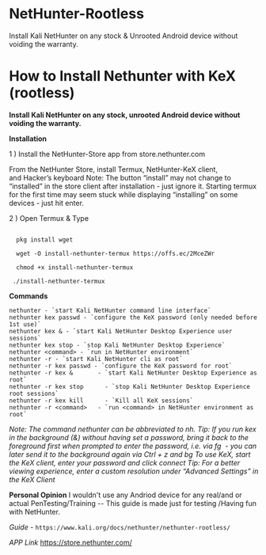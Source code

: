 # NetHunter-Rootless
Install Kali NetHunter on any stock &amp; Unrooted Android device without voiding the warranty.

<h1> How to Install Nethunter with KeX (rootless) </h1> 

__Install Kali NetHunter on any stock, unrooted Android device without voiding the warranty.__

**Installation**

1 ) 
Install the NetHunter-Store app from store.nethunter.com

From the NetHunter Store, install Termux, NetHunter-KeX client, and Hacker’s keyboard Note: The button “install” may not change to “installed” in the store client after installation - just ignore it. Starting termux for the first time may seem stuck while displaying “installing” on some devices - just hit enter.

2 ) 
Open Termux & Type 
```termux-setup-storage

  pkg install wget

  wget -O install-nethunter-termux https://offs.ec/2MceZWr

  chmod +x install-nethunter-termux

 ./install-nethunter-termux
 ```
__Commands__
```
nethunter - `start Kali NetHunter command line interface`
nethunter kex passwd - `configure the KeX password (only needed before 1st use)`
nethunter kex & - `start Kali NetHunter Desktop Experience user sessions`
nethunter kex stop - `stop Kali NetHunter Desktop Experience`
nethunter <command> - `run in NetHunter environment`
nethunter -r - `start Kali NetHunter cli as root`
nethunter -r kex passwd - `configure the KeX password for root`
nethunter -r kex &	     - `start Kali NetHunter Desktop Experience as root`
nethunter -r kex stop	   - `stop Kali NetHunter Desktop Experience root sessions`
nethunter -r kex kill	   - `Kill all KeX sessions`
nethunter -r <command>	 - `run <command> in NetHunter environment as root`
```

*Note: The command nethunter can be abbreviated to nh. Tip: If you run kex in the background (&) without having set a password, bring it back to the foreground first when prompted to enter the password, i.e. via fg <job id> - you can later send it to the background again via Ctrl + z and bg <job id>
To use KeX, start the KeX client, enter your password and click connect Tip: For a better viewing experience, enter a custom resolution under “Advanced Settings” in the KeX Client*

__Personal Opinion__
I wouldn't use any Andriod device for any real/and or actual PenTesting/Training -- This guide is made just for testing /Having fun with NetHunter.

*Guide* - `https://www.kali.org/docs/nethunter/nethunter-rootless/`

*APP Link* https://store.nethunter.com/
